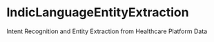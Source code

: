 # IndicLanguageEntityExtraction
Intent Recognition and Entity Extraction from Healthcare Platform Data
